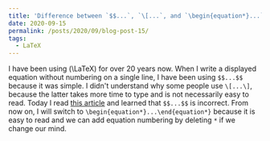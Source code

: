 ```yaml
---
title: 'Difference between `$$...`, `\[...`, and `\begin{equation*}...`'
date: 2020-09-15
permalink: /posts/2020/09/blog-post-15/
tags:
  - LaTeX
---
```


I have been using \(\LaTeX\) for over 20 years now. When I write a displayed equation without numbering on a single line, I have been using `$$...$$` because it was simple. I didn't understand why some people use `\[...\]`, because the latter takes more time to type and is not necessarily easy to read. Today I read [this article](https://tex.stackexchange.com/questions/503/why-is-preferable-to) and learned that `$$...$$` is incorrect. From now on, I will switch to `\begin{equation*}...\end{equation*}` because it is easy to read and we can add equation numbering by deleting `*` if we change our mind.
